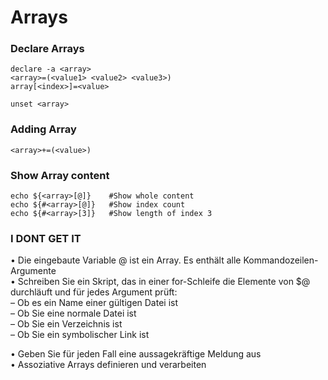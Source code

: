 # Arrays

### Declare Arrays

```aspnet
declare -a <array>
<array>=(<value1> <value2> <value3>)
array[<index>]=<value>

unset <array>
```

### Adding Array

```aspnet
<array>+=(<value>)
```

### Show Array content

```aspnet
echo ${<array>[@]}    #Show whole content
echo ${#<array>[@]}   #Show index count
echo ${#<array>[3]}   #Show length of index 3
```

### I DONT GET IT

• Die eingebaute Variable @ ist ein Array. Es enthält alle Kommandozeilen-Argumente   
• Schreiben Sie ein Skript, das in einer for-Schleife die Elemente von $@ durchläuft und für jedes Argument prüft:   
– Ob es ein Name einer gültigen Datei ist   
– Ob Sie eine normale Datei ist   
– Ob Sie ein Verzeichnis ist   
– Ob Sie ein symbolischer Link ist 

• Geben Sie für jeden Fall eine aussagekräftige Meldung aus  
• Assoziative Arrays definieren und verarbeiten

